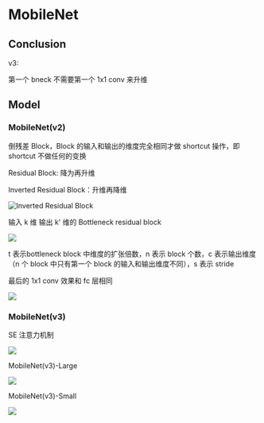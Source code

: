 # MobileNet

## Conclusion

v3:

第一个 bneck 不需要第一个 1x1 conv 来升维

## Model

### MobileNet(v2)

倒残差 Block，Block 的输入和输出的维度完全相同才做 shortcut 操作，即 shortcut 不做任何的变换

Residual Block: 降为再升维

Inverted Residual Block：升维再降维

![Inverted Residual Block](https://cdn.jsdelivr.net/gh/hucorz/image-processing-by-dl/img/classification/MobileNet(v2)_1.png)

输入 k 维 输出 k' 维的 Bottleneck residual block

![](https://cdn.jsdelivr.net/gh/hucorz/image-processing-by-dl/img/classification/MobileNet(v2)_2.png)

t 表示bottleneck block 中维度的扩张倍数，n 表示 block 个数，c 表示输出维度（n 个 block 中只有第一个 block 的输入和输出维度不同），s 表示 stride

最后的 1x1 conv 效果和 fc 层相同

![](https://cdn.jsdelivr.net/gh/hucorz/image-processing-by-dl/img/classification/MobileNet(v2)_3.png)



### MobileNet(v3)

SE 注意力机制

![](https://cdn.jsdelivr.net/gh/hucorz/image-processing-by-dl/img/classification/MobileNet(v3)_1.png)

MobileNet(v3)-Large

![](https://cdn.jsdelivr.net/gh/hucorz/image-processing-by-dl/img/classification/MobileNet(v3)_Large.png)

MobileNet(v3)-Small

![](https://cdn.jsdelivr.net/gh/hucorz/image-processing-by-dl/img/classification/MobileNet(v3)_Small.png)
